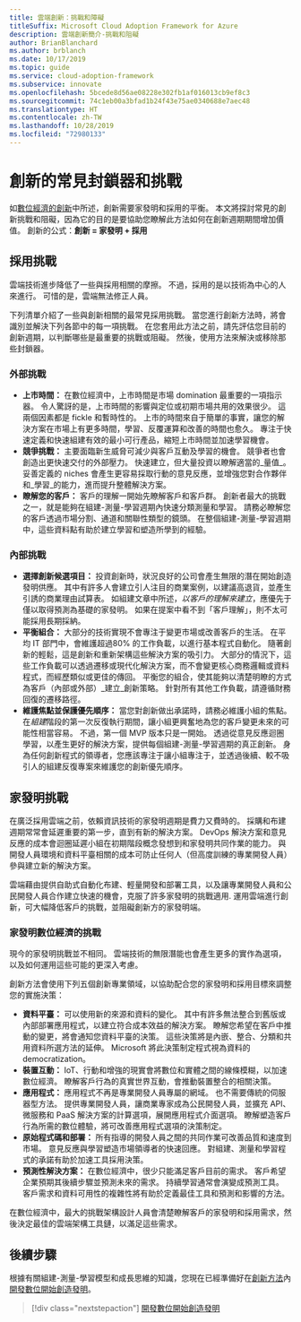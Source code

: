 ```yaml
---
title: 雲端創新：挑戰和障礙
titleSuffix: Microsoft Cloud Adoption Framework for Azure
description: 雲端創新簡介-挑戰和阻礙
author: BrianBlanchard
ms.author: brblanch
ms.date: 10/17/2019
ms.topic: guide
ms.service: cloud-adoption-framework
ms.subservice: innovate
ms.openlocfilehash: 5bcede8d56ae08228e302fb1af016013cb9ef8c3
ms.sourcegitcommit: 74c1eb00a3bfad1b24f43e75ae0340688e7aec48
ms.translationtype: HT
ms.contentlocale: zh-TW
ms.lasthandoff: 10/28/2019
ms.locfileid: "72980133"
---
```

# <a name="common-blockers-and-challenges-to-innovation"></a>創新的常見封鎖器和挑戰

如[數位經濟的創新](./index.md)中所述，創新需要家發明和採用的平衡。 本文將探討常見的創新挑戰和阻礙，因為它的目的是要協助您瞭解此方法如何在創新週期期間增加價值。 創新的公式：**創新 = 家發明 + 採用**

## <a name="adoption-challenges"></a>採用挑戰

雲端技術進步降低了一些與採用相關的摩擦。 不過，採用的是以技術為中心的人來進行。 可惜的是，雲端無法修正人員。

下列清單介紹了一些與創新相關的最常見採用挑戰。 當您進行創新方法時，將會識別並解決下列各節中的每一項挑戰。 在您套用此方法之前，請先評估您目前的創新週期，以判斷哪些是最重要的挑戰或阻礙。 然後，使用方法來解決或移除那些封鎖器。

### <a name="external-challenges"></a>外部挑戰

- **上市時間：** 在數位經濟中，上市時間是市場 domination 最重要的一項指示器。 令人驚訝的是，上市時間的影響與定位或初期市場共用的效果很少。 這兩個因素都是 fickle 和暫時性的。 上市的時間來自于簡單的事實，讓您的解決方案在市場上有更多時間，學習、反覆運算和改善的時間也愈久。 專注于快速定義和快速組建有效的最小可行產品，縮短上市時間並加速學習機會。
- **競爭挑戰：** 主要面臨新生威脅可減少與客戶互動及學習的機會。 競爭者也會創造出更快速交付的外部壓力。 快速建立，但大量投資以瞭解適當的_量值_。 妥善定義的 niches 會產生更容易採取行動的意見反應，並增強您對合作夥伴和_學習_的能力，進而提升整體解決方案。
- **瞭解您的客戶：** 客戶的理解一開始先瞭解客戶和客戶群。 創新者最大的挑戰之一，就是能夠在組建-測量-學習週期內快速分類測量和學習。 請務必瞭解您的客戶透過市場分割、通道和關聯性類型的鏡頭。 在整個組建-測量-學習週期中，這些資料點有助於建立學習和塑造所學到的經驗。

### <a name="internal-challenges"></a>內部挑戰

- **選擇創新候選項目：** 投資創新時，狀況良好的公司會產生無限的潛在開始創造發明供應。 其中有許多人會建立引人注目的商業案例，以建議高退貨，並產生引誘的商業理由試算表。 如組建文章中所述，*以客戶的理解來建立*，應優先于僅以取得預測為基礎的家發明。 如果在提案中看不到「客戶理解」，則不太可能採用長期採納。
- **平衡組合：** 大部分的技術實現不會專注于變更市場或改善客戶的生活。 在平均 IT 部門中，會維護超過80% 的工作負載，以進行基本程式自動化。 隨著創新的輕鬆，這是創新和重新架構這些解決方案的吸引力。 大部分的情況下，這些工作負載可以透過遷移或現代化解決方案，而不會變更核心商務邏輯或資料程式，而經歷類似或更佳的傳回。 平衡您的組合，使其能夠以清楚明瞭的方式為客戶（內部或外部）_建立_創新策略。 針對所有其他工作負載，請遵循財務回復的遷移路徑。
- **維護焦點並保護優先順序：** 當您對創新做出承諾時，請務必維護小組的焦點。 在*組建*階段的第一次反復執行期間，讓小組更興奮地為您的客戶變更未來的可能性相當容易。 不過，第一個 MVP 版本只是一開始。 透過從意見反應迴圈學習，以產生更好的解決方案，提供每個組建-測量-學習週期的真正創新。 身為任何創新程式的領導者，您應該專注于讓小組專注于，並透過後續、較不吸引人的組建反復專案來維護您的創新優先順序。

## <a name="invention-challenges"></a>家發明挑戰

在廣泛採用雲端之前，依賴資訊技術的家發明週期是費力又費時的。 採購和布建週期常常會延遲重要的第一步，直到有新的解決方案。 DevOps 解決方案和意見反應的成本會迴圈延遲小組在初期階段概念發想到和家發明共同作業的能力。 與開發人員環境和資料平臺相關的成本可防止任何人（但高度訓練的專業開發人員）參與建立新的解決方案。

雲端藉由提供自助式自動化布建、輕量開發和部署工具，以及讓專業開發人員和公民開發人員合作建立快速的機會，克服了許多家發明的挑戰適用. 運用雲端進行創新，可大幅降低客戶的挑戰，並阻礙創新方的家發明端。

### <a name="invention-challenges-in-a-digital-economy"></a>家發明數位經濟的挑戰

現今的家發明挑戰並不相同。 雲端技術的無限潛能也會產生更多的實作為選項，以及如何運用這些可能的更深入考慮。

創新方法會使用下列五個創新專業領域，以協助配合您的家發明和採用目標來調整您的實施決策：

- **資料平臺：** 可以使用新的來源和資料的變化。 其中有許多無法整合到舊版或內部部署應用程式，以建立符合成本效益的解決方案。 瞭解您希望在客戶中推動的變更，將會通知您資料平臺的決策。 這些決策將是內嵌、整合、分類和共用資料所選方法的延伸。 Microsoft 將此決策制定程式視為資料的 democratization。
- **裝置互動：** IoT、行動和增強的現實會將數位和實體之間的線條模糊，以加速數位經濟。 瞭解客戶行為的真實世界互動，會推動裝置整合的相關決策。
- **應用程式：** 應用程式不再是專業開發人員專屬的網域。 也不需要傳統的伺服器型方法。 提供專業開發人員，讓商業專家成為公民開發人員，並擴充 API、微服務和 PaaS 解決方案的計算選項，展開應用程式介面選項。 瞭解塑造客戶行為所需的數位體驗，將可改善應用程式選項的決策制定。
- **原始程式碼和部署：** 所有指導的開發人員之間的共同作業可改善品質和速度到市場。 意見反應與學習塑造市場領導者的快速回應。 對組建、測量和學習程式的承諾有助於加速工具採用決策。
- **預測性解決方案：** 在數位經濟中，很少只能滿足客戶目前的需求。 客戶希望企業預期其後續步驟並預測未來的需求。 持續學習通常會演變成預測工具。 客戶需求和資料可用性的複雜性將有助於定義最佳工具和預測和影響的方法。

在數位經濟中，最大的挑戰架構設計人員會清楚瞭解客戶的家發明和採用需求，然後決定最佳的雲端架構工具鏈，以滿足這些需求。

## <a name="next-steps"></a>後續步驟

根據有關組建-測量-學習模型和成長思維的知識，您現在已經準備好在[創新方法](./index.md)內[開發數位開始創造發明](./invention.md)。

> [!div class="nextstepaction"]
> [開發數位開始創造發明](./invention.md)
